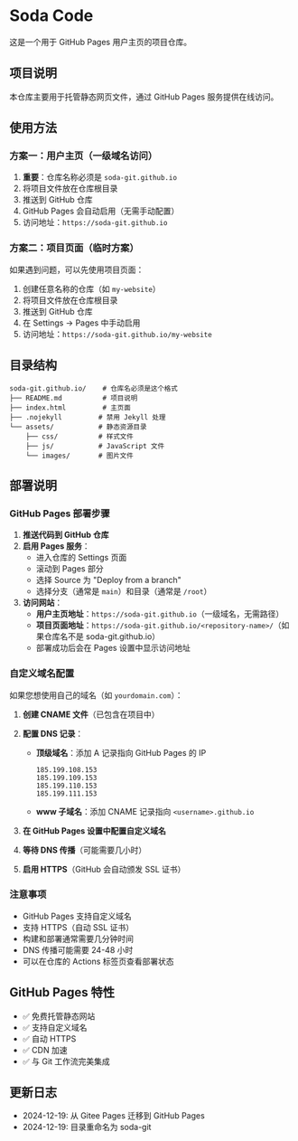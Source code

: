 # Soda Code

这是一个用于 GitHub Pages 用户主页的项目仓库。

## 项目说明

本仓库主要用于托管静态网页文件，通过 GitHub Pages 服务提供在线访问。

## 使用方法

### 方案一：用户主页（一级域名访问）

1. **重要**：仓库名称必须是 `soda-git.github.io`
2. 将项目文件放在仓库根目录
3. 推送到 GitHub 仓库
4. GitHub Pages 会自动启用（无需手动配置）
5. 访问地址：`https://soda-git.github.io`

### 方案二：项目页面（临时方案）

如果遇到问题，可以先使用项目页面：

1. 创建任意名称的仓库（如 `my-website`）
2. 将项目文件放在仓库根目录
3. 推送到 GitHub 仓库
4. 在 Settings → Pages 中手动启用
5. 访问地址：`https://soda-git.github.io/my-website`

## 目录结构

```
soda-git.github.io/    # 仓库名必须是这个格式
├── README.md          # 项目说明
├── index.html         # 主页面
├── .nojekyll         # 禁用 Jekyll 处理
└── assets/           # 静态资源目录
    ├── css/          # 样式文件
    ├── js/           # JavaScript 文件
    └── images/       # 图片文件
```

## 部署说明

### GitHub Pages 部署步骤

1. **推送代码到 GitHub 仓库**
2. **启用 Pages 服务**：
   - 进入仓库的 Settings 页面
   - 滚动到 Pages 部分
   - 选择 Source 为 "Deploy from a branch"
   - 选择分支（通常是 `main`）和目录（通常是 `/root`）
3. **访问网站**：
   - **用户主页地址**：`https://soda-git.github.io`（一级域名，无需路径）
   - **项目页面地址**：`https://soda-git.github.io/<repository-name>/`（如果仓库名不是 soda-git.github.io）
   - 部署成功后会在 Pages 设置中显示访问地址

### 自定义域名配置

如果您想使用自己的域名（如 `yourdomain.com`）：

1. **创建 CNAME 文件**（已包含在项目中）
2. **配置 DNS 记录**：
   - **顶级域名**：添加 A 记录指向 GitHub Pages 的 IP
     ```
     185.199.108.153
     185.199.109.153
     185.199.110.153
     185.199.111.153
     ```
   - **www 子域名**：添加 CNAME 记录指向 `<username>.github.io`

3. **在 GitHub Pages 设置中配置自定义域名**
4. **等待 DNS 传播**（可能需要几小时）
5. **启用 HTTPS**（GitHub 会自动颁发 SSL 证书）

### 注意事项

- GitHub Pages 支持自定义域名
- 支持 HTTPS（自动 SSL 证书）
- 构建和部署通常需要几分钟时间
- DNS 传播可能需要 24-48 小时
- 可以在仓库的 Actions 标签页查看部署状态

## GitHub Pages 特性

- ✅ 免费托管静态网站
- ✅ 支持自定义域名
- ✅ 自动 HTTPS
- ✅ CDN 加速
- ✅ 与 Git 工作流完美集成

## 更新日志

- 2024-12-19: 从 Gitee Pages 迁移到 GitHub Pages
- 2024-12-19: 目录重命名为 soda-git 